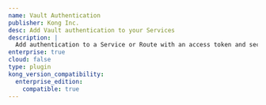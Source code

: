```yaml
---
name: Vault Authentication
publisher: Kong Inc.
desc: Add Vault authentication to your Services
description: |
  Add authentication to a Service or Route with an access token and secret token. Credential tokens are stored securely via Vault. Credential lifecyles can be managed through the Kong Admin API, or independently via Vault.
enterprise: true
cloud: false
type: plugin
kong_version_compatibility:
  enterprise_edition:
    compatible: true
---
```

